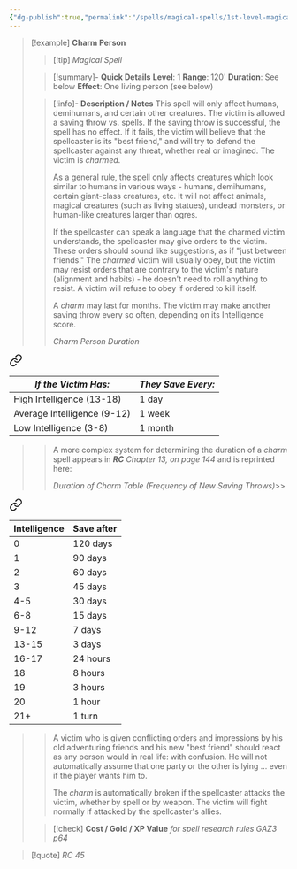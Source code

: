 ```yaml
---
{"dg-publish":true,"permalink":"/spells/magical-spells/1st-level-magical-spells/charm-person/","tags":["spell"],"noteIcon":""}
---
```


> [!example] **Charm Person**
> > [!tip] *Magical Spell*
> 
> > [!summary]- **Quick Details**
> > **Level**: 1
> > **Range**: 120'
> > **Duration**: See below
> > **Effect**: One living person (see below)
>  
>> [!info]- **Description / Notes**
>> This spell will only affect humans, demihumans, and certain other creatures. The victim is allowed a saving throw vs. spells. If the saving throw is successful, the spell has no effect. If it fails, the victim will believe that the spellcaster is its "best friend," and will try to defend the spellcaster against any threat, whether real or imagined. The victim is *charmed*.
>>
>> As a general rule, the spell only affects creatures which look similar to humans in various ways - humans, demihumans, certain giant-class creatures, etc. It will not affect animals, magical creatures (such as living statues), undead monsters, or human-like creatures larger than ogres.
>> 
>> If the spellcaster can speak a language that the charmed victim understands, the spellcaster may give orders to the victim. These orders should sound like suggestions, as if "just between friends." The *charmed* victim will usually obey, but the victim may resist orders that are contrary to the victim's nature (alignment and habits) - he doesn't need to roll anything to resist. A victim will refuse to obey if ordered to kill itself.
>> 
>> A *charm* may last for months. The victim may make another saving throw every so often, depending on its Intelligence score.
>> 
>> *Charm Person Duration*
>> 
<div class="transclusion internal-embed is-loaded"><a class="markdown-embed-link" href="/z-templates/charm-person-duration/#simple-cp-duration" aria-label="Open link"><svg xmlns="http://www.w3.org/2000/svg" width="24" height="24" viewBox="0 0 24 24" fill="none" stroke="currentColor" stroke-width="2" stroke-linecap="round" stroke-linejoin="round" class="svg-icon lucide-link"><path d="M10 13a5 5 0 0 0 7.54.54l3-3a5 5 0 0 0-7.07-7.07l-1.72 1.71"></path><path d="M14 11a5 5 0 0 0-7.54-.54l-3 3a5 5 0 0 0 7.07 7.07l1.71-1.71"></path></svg></a><div class="markdown-embed">



| *If the Victim Has:*        | *They Save Every:* |
| --------------------------- | ------------------ |
| High Intelligence (13-18)   | 1 day              |
| Average Intelligence (9-12) | 1 week             |
| Low Intelligence (3-8)      | 1 month            |

</div></div>

>> 
>> A more complex system for determining the duration of a *charm* spell appears in ***RC*** *Chapter 13, on page 144* and is reprinted here:
>> 
>> *Duration of Charm Table*
>> *(Frequency of New Saving Throws)*>> 
>> 
<div class="transclusion internal-embed is-loaded"><a class="markdown-embed-link" href="/z-templates/charm-person-duration/#complex-cp-duration" aria-label="Open link"><svg xmlns="http://www.w3.org/2000/svg" width="24" height="24" viewBox="0 0 24 24" fill="none" stroke="currentColor" stroke-width="2" stroke-linecap="round" stroke-linejoin="round" class="svg-icon lucide-link"><path d="M10 13a5 5 0 0 0 7.54.54l3-3a5 5 0 0 0-7.07-7.07l-1.72 1.71"></path><path d="M14 11a5 5 0 0 0-7.54-.54l-3 3a5 5 0 0 0 7.07 7.07l1.71-1.71"></path></svg></a><div class="markdown-embed">



| Intelligence | Save after |
| ------------ | ---------- |
| 0            | 120 days   |
| 1            | 90 days    |
| 2            | 60 days    |
| 3            | 45 days    |
| 4-5          | 30 days    |
| 6-8          | 15 days    |
| 9-12         | 7 days     |
| 13-15        | 3 days     |
| 16-17        | 24 hours   |
| 18           | 8 hours    |
| 19           | 3 hours    |
| 20           | 1 hour     |
| 21+          | 1 turn     |

</div></div>

>> 
>> A victim who is given conflicting orders and impressions by his old adventuring friends and his new "best friend" should react as any person would in real life: with confusion. He will not automatically assume that one party or the other is lying ... even if the player wants him to.
>> 
>> The *charm* is automatically broken if the spellcaster attacks the victim, whether by spell or by weapon. The victim will fight normally if attacked by the spellcaster's allies. 
>
> > [!check] **Cost / Gold / XP Value** *for spell research rules GAZ3 p64* 

> [!quote] *RC 45*

